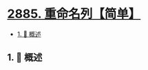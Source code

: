 # [2885. 重命名列【简单】](https://github.com/Tdahuyou/TNotes.leetcode/tree/main/notes/2885.%20%E9%87%8D%E5%91%BD%E5%90%8D%E5%88%97%E3%80%90%E7%AE%80%E5%8D%95%E3%80%91)

<!-- region:toc -->

- [1. 📝 概述](#1--概述)

<!-- endregion:toc -->

## 1. 📝 概述
